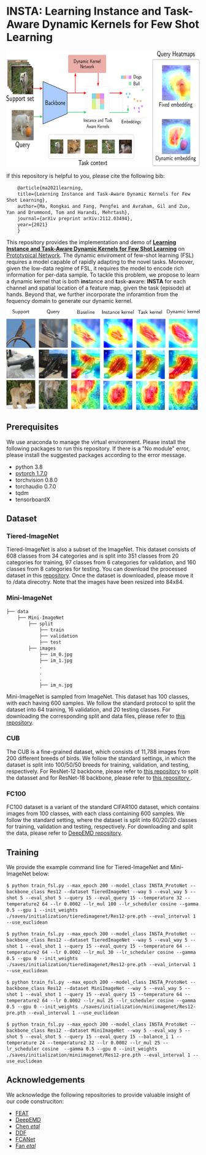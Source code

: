 # INSTA: Learning Instance and Task-Aware Dynamic Kernels for Few Shot Learning

<p align="center">
  <img src="visual/concept.png" width="700" height="300">
</p>

If this repository is helpful to you, please cite the following bib:
```Shell
    @article{ma2021learning,
    title={Learning Instance and Task-Aware Dynamic Kernels for Few Shot Learning},
    author={Ma, Rongkai and Fang, Pengfei and Avraham, Gil and Zuo, Yan and Drummond, Tom and Harandi, Mehrtash},
    journal={arXiv preprint arXiv:2112.03494},
    year={2021}
    }
 ```   
This repository provides the implementation and demo of [**Learning Instance and Task-Aware Dynamic Kernels for Few Shot Learning**](https://arxiv.org/abs/2112.03494) on [Prototypical Network](https://arxiv.org/pdf/1703.05175.pdf). The dynamic enviroment of few-shot learning (FSL) requires a model capable of rapidly adapting to the novel tasks. Moreover, given the low-data regime of FSL, it requires the model to encode rich information for per-data sample. To tackle this problem, we propose to learn a dynamic kernel that is both **ins**tance and **t**ask-**a**ware: **INSTA** for each channel and spatial location of a feature map, given the task (episode) at hands. Beyond that, we further incorporate the inforamtion from the fequency domain to generate our dynamic kernel. 
<p align="center">
  <img src="visual/heatmap.png">
</p>

## Prerequisites
We use anaconda to manage the virtual environment. Please install the following packages to run this repository. If there is a "No module" error, please install the suggested packages according to the error message.
* python 3.8 
* [pytorch 1.7.0](https://pytorch.org/get-started/previous-versions/)
* torchvision 0.8.0
* torchaudio 0.7.0
* tqdm
* tensorboardX

## Dataset

### Tiered-ImageNet

Tiered-ImageNet is also a subset of the ImageNet. This dataset consists of 608 classes from 34 categories and is split into 351 classes from 20 categories for training, 97 classes from 6 categories for validation, and 160 classes from 8 categories for testing. You can download the processed dataset in this [repository](https://github.com/icoz69/DeepEMD). Once the dataset is downloaded, please move it to /data direcotry. Note that the images have been resized into 84x84.

### Mini-ImageNet
```Shell
├── data
    ├── Mini-ImageNet
        ├── split
            ├── train
            ├── validation
            ├── test
        ├── images 
            ├── im_0.jpg
            ├── im_1.jpg
            .
            .
            .
            ├── im_n.jpg
 ```

Mini-ImageNet is sampled from ImageNet. This dataset has 100 classes, with each having 600 samples. We follow the standard protocol to split the dataset into 64 training, 16 validation, and 20 testing classes. For downloading the corresponding split and data files, please refer to [this repository](https://github.com/Sha-Lab/FEAT).

### CUB

The CUB is a fine-grained dataset, which consists of 11,788 images from 200 different breeds of birds. We follow the standard settings, in which the dataset is split into 100/50/50 breeds for training, validation, and testing, respectively. For ResNet-12 backbone, please refer to [this repository](https://github.com/icoz69/DeepEMD) to split the datasset and for ResNet-18 backbone, please refer to [this repository ](https://github.com/imtiazziko/LaplacianShot).

### FC100

FC100 dataset is a variant of the standard CIFAR100 dataset, which contains images from 100 classes, with each class containing 600 samples. We follow the standard setting, where the dataset is split into 60/20/20 classes for training, validation and testing, respectively. For downloading and split the data, please refer to [DeepEMD repository](https://github.com/icoz69/DeepEMD).

## Training

We provide the example command line for Tiered-ImageNet and Mini-ImageNet below:
```shell
$ python train_fsl.py --max_epoch 200 --model_class INSTA_ProtoNet --backbone_class Res12 --dataset TieredImageNet --way 5 --eval_way 5 --shot 5 --eval_shot 5 --query 15 --eval_query 15 --temperature 32 --temperature2 64 --lr 0.0002 --lr_mul 100 --lr_scheduler cosine --gamma 0.5 --gpu 1 --init_weights ./saves/initialization/tieredimagenet/Res12-pre.pth --eval_interval 1  --use_euclidean
```
```shell
$ python train_fsl.py --max_epoch 200 --model_class INSTA_ProtoNet --backbone_class Res12 --dataset TieredImageNet --way 5 --eval_way 5 --shot 1 --eval_shot 1 --query 15 --eval_query 15 --temperature 64 --temperature2 64 --lr 0.0002 --lr_mul 30 --lr_scheduler cosine --gamma 0.5 --gpu 0 --init_weights ./saves/initialization/tieredimagenet/Res12-pre.pth --eval_interval 1 --use_euclidean
 ```
 ```shell
$ python train_fsl.py --max_epoch 200 --model_class INSTA_ProtoNet --backbone_class Res12 --dataset MiniImageNet --way 5 --eval_way 5 --shot 1 --eval_shot 1 --query 15 --eval_query 15 --temperature 64 --temperature2 64 --lr 0.0002 --lr_mul 25 --lr_scheduler cosine --gamma 0.5 --gpu 0 --init_weights ./saves/initialization/miniimagenet/Res12-pre.pth --eval_interval 1 --use_euclidean
 ```
 ```shell
$ python train_fsl.py --max_epoch 200 --model_class INSTA_ProtoNet --backbone_class Res12 --dataset MiniImageNet --way 5 --eval_way 5 --shot 5 --eval_shot 5 --query 15 --eval_query 15 --balance_1 1 --temperature 24 --temperature2 32 --lr 0.0002 --lr_mul 25 --lr_scheduler cosine  --gamma 0.5 --gpu 0 --init_weights ./saves/initialization/miniimagenet/Res12-pre.pth --eval_interval 1 --use_euclidean
 ```
 ## Acknowledgements
 We acknowledge the following repositories to provide valuable insight of our code construciton:

* [FEAT](https://github.com/Sha-Lab/FEAT)
* [DeepEMD](https://github.com/icoz69/DeepEMD)
* [Chen *etal*](https://github.com/wyharveychen/CloserLookFewShot)
* [DDF](https://github.com/theFoxofSky/ddfnet)
* [FCANet](https://github.com/cfzd/FcaNet)
* [Fan *etal*](https://github.com/fanq15/FSOD-code)
